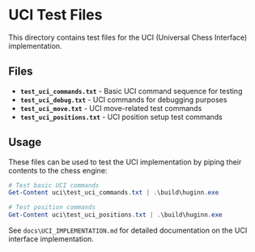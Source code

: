 # UCI Test Files

This directory contains test files for the UCI (Universal Chess Interface) implementation.

## Files

- **`test_uci_commands.txt`** - Basic UCI command sequence for testing
- **`test_uci_debug.txt`** - UCI commands for debugging purposes  
- **`test_uci_move.txt`** - UCI move-related test commands
- **`test_uci_positions.txt`** - UCI position setup test commands

## Usage

These files can be used to test the UCI implementation by piping their contents to the chess engine:

```powershell
# Test basic UCI commands
Get-Content uci\test_uci_commands.txt | .\build\huginn.exe

# Test position commands
Get-Content uci\test_uci_positions.txt | .\build\huginn.exe
```

See `docs\UCI_IMPLEMENTATION.md` for detailed documentation on the UCI interface implementation.
